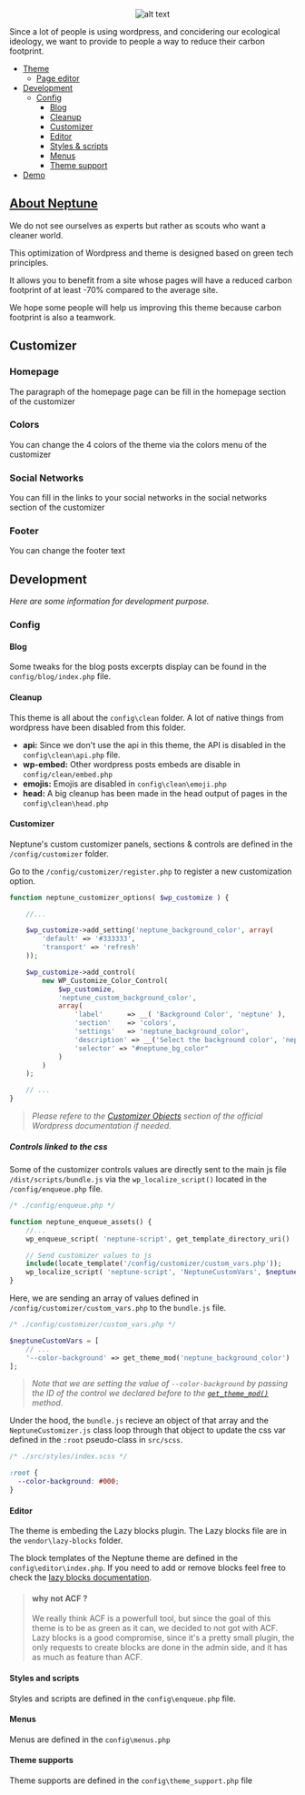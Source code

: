 <div align="center">

![alt text](https://demo.neptune-green.tech/wp-content/themes/neptune/dist/images/logo-neptune.png "Logo Title Text 1")

</div>

Since a lot of people is using wordpress, and concidering our ecological ideology, we want to provide to people a way to reduce their carbon footprint.

- [Theme](#theme)
	- [Page editor](#page-editor)
- [Development](#development)
	- [Config](#config)
		- [Blog](#blog)
		- [Cleanup](#cleanup)
		- [Customizer](#customizer)
		- [Editor](#editor)
		- [Styles & scripts](#style-and-scripts)
		- [Menus](#menus)
		- [Theme support](#theme-supports)
- [Demo](https://demo.neptune-green.tech)

## [About Neptune](https://neptune-green.tech)

We do not see ourselves as experts but rather as scouts who want a cleaner world.

This optimization of Wordpress and theme is designed based on green tech principles.

It allows you to benefit from a site whose pages will have a reduced carbon footprint of at least -70% compared to the average site.

We hope some people will help us improving this theme because carbon footprint is also a teamwork.

## Customizer

### Homepage
The paragraph of the homepage page can be fill in the homepage section of the customizer

### Colors
You can change the 4 colors of the theme via the colors menu of the customizer

### Social Networks
You can fill in the links to your social networks in the social networks section of the customizer

### Footer
You can change the footer text


## Development

*Here are some information for development purpose.*

### Config

#### Blog

Some tweaks for the blog posts excerpts display can be found in the `config/blog/index.php` file.


#### Cleanup

This theme is all about the `config\clean` folder. A lot of native things from wordpress have been disabled from this folder.

 - **api:** Since we don't use the api in this theme, the API is disabled in the `config\clean\api.php` file.
 - **wp-embed:** Other wordpress posts embeds are disable in `config/clean/embed.php`
 - **emojis:** Emojis are disabled in `config\clean\emoji.php`
 - **head:** A big cleanup has been made in the head output of pages in the `config\clean\head.php`



#### Customizer

Neptune's custom customizer panels, sections & controls are defined in the `/config/customizer` folder.

Go to the `/config/customizer/register.php` to register a new customization option.

```php
function neptune_customizer_options( $wp_customize ) {

	//...

	$wp_customize->add_setting('neptune_background_color', array(
		'default' => '#333333',
		'transport' => 'refresh'
	));

	$wp_customize->add_control(
		new WP_Customize_Color_Control(
			$wp_customize,
			'neptune_custom_background_color',
			array(
				'label'      => __( 'Background Color', 'neptune' ),
				'section'    => 'colors',
				'settings'   => 'neptune_background_color',
				'description' => __('Select the background color', 'neptune'),
				'selector' => "#neptune_bg_color"
			)
		)
	);

	// ...
}
```

> *Please refere to the [Customizer Objects](https://developer.wordpress.org/themes/customize-api/customizer-objects/) section of the official Wordpress documentation if needed.*


##### Controls linked to the css

Some of the customizer controls values are directly sent to the main js file `/dist/scripts/bundle.js` via the `wp_localize_script()` located in the `/config/enqueue.php` file.

```php
/* ./config/enqueue.php */

function neptune_enqueue_assets() {
	//...
	wp_enqueue_script( 'neptune-script', get_template_directory_uri() . '/dist/scripts/bundle.js', array (), '1.0', true);

	// Send customizer values to js
	include(locate_template('/config/customizer/custom_vars.php'));
	wp_localize_script( 'neptune-script', 'NeptuneCustomVars', $neptuneCustomVars);
}
```

Here, we are sending an array of values defined in `/config/customizer/custom_vars.php` to the `bundle.js` file.

```php
/* ./config/customizer/custom_vars.php */

$neptuneCustomVars = [
	// ...
	'--color-background' => get_theme_mod('neptune_background_color')
];
```

> *Note that we are setting the value of `--color-background` by passing the ID of the control we declared before to the [`get_theme_mod()`](https://developer.wordpress.org/reference/functions/get_theme_mod/) method*.

Under the hood, the `bundle.js` recieve an object of that array and the `NeptuneCustomizer.js` class loop through that object to update the css var defined in the `:root` pseudo-class in `src/scss`.

```css
/* ./src/styles/index.scss */

:root {
  --color-background: #000;
}
```

#### Editor

The theme is embeding the Lazy blocks plugin.
The Lazy blocks file are in the `vendor\lazy-blocks` folder.

The block templates of the Neptune theme are defined in the `config\editor\index.php`. If you need to add or remove blocks feel free to check the [lazy blocks documentation](https://lazyblocks.com/documentation/getting-started/).



> #### why not ACF ?
> We really think ACF is a powerfull tool, but since the goal of this theme is to be as green as it can, we decided to not got with ACF.
>Lazy blocks is a good compromise, since it's a pretty small plugin, the only requests to create blocks are done in the admin side, and it has as much as feature than ACF.

#### Styles and scripts

Styles and scripts are defined in the `config\enqueue.php` file.

#### Menus

Menus are defined in the `config\menus.php`

#### Theme supports

Theme supports are defined in the `config\theme_support.php` file
